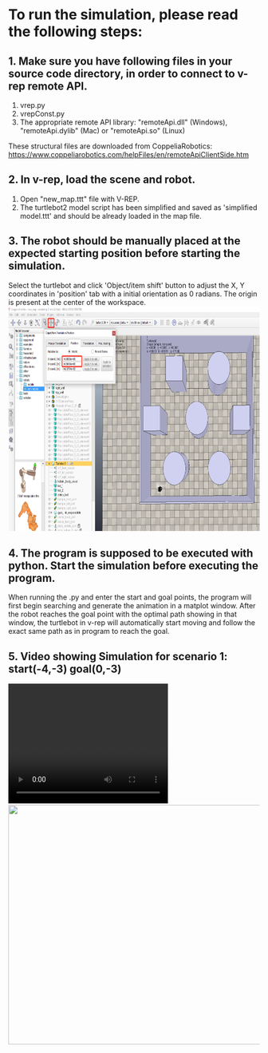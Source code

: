 # To run the simulation, please read the following steps:

## 1. Make sure you have following files in your source code directory, in order to connect to v-rep remote API.
1. vrep.py
2. vrepConst.py
3. The appropriate remote API library: "remoteApi.dll" (Windows), "remoteApi.dylib" (Mac) or "remoteApi.so" (Linux)

These structural files are downloaded from CoppeliaRobotics: https://www.coppeliarobotics.com/helpFiles/en/remoteApiClientSide.htm

## 2. In v-rep, load the scene and robot. 
1. Open "new_map.ttt" file with V-REP. 
2. The turtlebot2 model script has been simplified and saved as 'simplified model.ttt' and should be already loaded in the map file.

## 3. The robot should be manually placed at the expected starting position before starting the simulation.
Select the turtlebot and click 'Object/item shift' button to adjust the X, Y coordinates in 'position' tab with a initial orientation as 0 radians.
The origin is present at the center of the workspace.
<img width="750" height="450" src="https://github.com/gato78/Class-Projects/blob/master/Project3phase4/initialize%20position.png"/>

## 4. The program is supposed to be executed with python. Start the simulation before executing the program.
When running the .py and enter the start and goal points, the program will first begin searching and generate the animation in a matplot window. After the robot reaches the goal point with the optimal path showing in that window, the turtlebot in v-rep will automatically start moving and follow the exact same path as in program to reach the goal.

## 5. Video showing Simulation for scenario 1: start(-4,-3)  goal(0,-3)
<video width="320" height="240" controls>
<source src="https://github.com/gato78/Class-Projects/tree/master/Project3phase4/Simulation%20results/prj3_phase4scenario_1.mp4" type="video/mp4">
<source src="https://github.com/gato78/Class-Projects/tree/master/Project3phase4/Simulation%20results/prj3_phase4scenario_1.ogg" type="video/ogg">
Your browser does not support the video tag
</video> 
<image src="https://github.com/gato78/Class-Projects/tree/master/Project3phase4/Simulation%20results/prj3_phase4scenario_1.gif " width="640" height="480" ></image>
